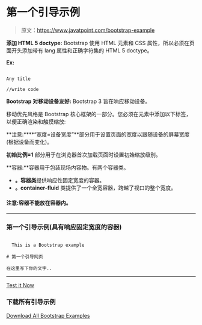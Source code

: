 # 第一个引导示例

> 原文：<https://www.javatpoint.com/bootstrap-example>

**添加 HTML 5 doctype:** Bootstrap 使用 HTML 元素和 CSS 属性，所以必须在页面开头添加带有 lang 属性和正确字符集的 HTML 5 doctype。

**Ex:**

```

Any title  

//write code  

```

**Bootstrap 对移动设备友好:** Bootstrap 3 旨在响应移动设备。

移动优先风格是 Bootstrap 核心框架的一部分。您必须在元素中添加以下标签，以便正确渲染和触摸缩放:

**注意:****“宽度=设备宽度”**部分用于设置页面的宽度以跟随设备的屏幕宽度(根据设备而变化)。

**初始比例=1** 部分用于在浏览器首次加载页面时设置初始缩放级别。

**容器:**容器用于包装现场内容物。有两个容器类。

*   **。容器类**提供响应性固定宽度的容器。
*   **。container-fluid** 类提供了一个全宽容器，跨越了视口的整个宽度。

#### 注意:容器不能放在容器内。

* * *

### 第一个引导示例(具有响应固定宽度的容器)

```

  This is a Bootstrap example

# 第一个引导网页

在这里写下你的文字..

```

* * *

[Test it Now](https://www.javatpoint.com/oprweb/test.jsp?filename=bootstrapexample1)

### 下载所有引导示例

[Download All Bootstrap Examples](https://www.javatpoint.com/bootstrappages/bootstrapexample.zip)